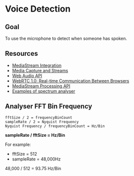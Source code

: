 # Voice Detection

## Goal

To use the microphone to detect when someone has spoken.


## Resources

* [MediaStream Integration](https://dvcs.w3.org/hg/audio/raw-file/tip/webaudio/webrtc-integration.html)
* [Media Capture and Streams](http://www.w3.org/TR/mediacapture-streams/)
* [Web Audio API](http://www.w3.org/TR/webaudio/)
* [WebRTC 1.0: Real-time Communication Between Browsers](http://www.w3.org/TR/webrtc/)
* [MediaStream Processing API](https://dvcs.w3.org/hg/audio/raw-file/tip/streams/StreamProcessing.html)
* [Examples of spectrum analyser](https://github.com/josdirksen/smartjava/tree/master/webaudio)


## Analyser FFT Bin Frequency

```
fftSize / 2 = frequencyBinCount
sampleRate / 2 = Nyquist Frequency
Nyquist Frequency / frequencyBinCount = Hz/Bin
```

**sampleRate / fftSize = Hz/Bin**

For example:
* fftSize = 512
* sampleRate = 48,000Hz

48,000 / 512 = 93.75 Hz/Bin
